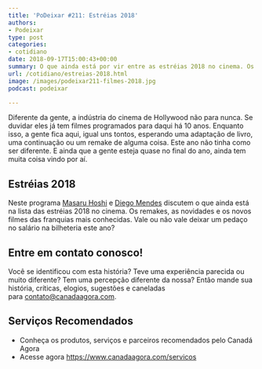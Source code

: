 ```yaml
---
title: 'PoDeixar #211: Estréias 2018'
authors:
- Podeixar
type: post
categories:
- cotidiano
date: 2018-09-17T15:00:43+00:00
summary: O que ainda está por vir entre as estréias 2018 no cinema. Os remakes, as novidades e os novos filmes das franquias mais conhecidas. Vale ou não vale deixar um pedaço no salário na bilheteria este ano?
url: /cotidiano/estreias-2018.html
image: /images/podeixar211-filmes-2018.jpg
podcast: podeixar

---
```

Diferente da gente, a indústria do cinema de Hollywood não para nunca. Se duvidar eles já tem filmes programados para daqui há 10 anos. Enquanto isso, a gente fica aqui, igual uns tontos, esperando uma adaptação de livro, uma continuação ou um remake de alguma coisa. Este ano não tinha como ser diferente. E ainda que a gente esteja quase no final do ano, ainda tem muita coisa vindo por aí.

## Estréias 2018

Neste programa [Masaru Hoshi][1] e <a href="https://www.brotherscast.com.br/" target="_blank" rel="noopener noreferrer">Diego Mendes</a> discutem o que ainda está na lista das estréias 2018 no cinema. Os remakes, as novidades e os novos filmes das franquias mais conhecidas. Vale ou não vale deixar um pedaço no salário na bilheteria este ano?



## Entre em contato conosco!

Você se identificou com esta história? Teve uma experiência parecida ou muito diferente? Tem uma percepção diferente da nossa? Então mande sua história, críticas, elogios, sugestões e caneladas para <contato@canadaagora.com>.

## Serviços Recomendados

  * Conheça os produtos, serviços e parceiros recomendados pelo Canadá Agora
  * Acesse agora <https://www.canadaagora.com/servicos>

 [1]: /japa